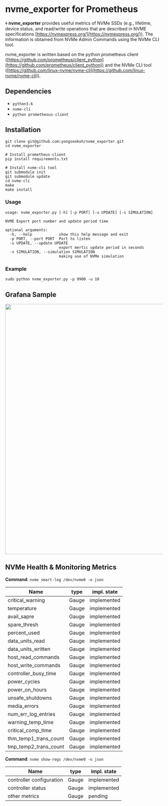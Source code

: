 # nvme_exporter for Prometheus
:cyclone: **nvme_exporter** provides useful metrics of NVMe SSDs (e.g., lifetime, device status, and read/write operations that are described in NVME specifications [https://nvmexpress.org/](https://nvmexpress.org/)).  The information is obtained from NVMe Admin Commands using the NVMe CLI tool.  

nvme_exporter is written based on the python prometheus client ([https://github.com/prometheus/client_python](https://github.com/prometheus/client_python)) and the NVMe CLI tool ([https://github.com/linux-nvme/nvme-cli](https://github.com/linux-nvme/nvme-cli)).

## Dependencies
- `python3.6`
- `nvme-cli` 
- `python prometheous-client`

## Installation 
```
git clone git@github.com:yongseokoh/nvme_exporter.git
cd nvme_exporter

# Install prometheus-client
pip install requirements.txt

# Install nvme-cli tool
git submodule init
git submodule update
cd nvme-cli
make
make install
```

### Usage
```
usage: nvme_exporter.py [-h] [-p PORT] [-u UPDATE] [-s SIMULATION]

NVME Export port number and update period time

optional arguments:
  -h, --help            show this help message and exit
  -p PORT, --port PORT  Port to listen
  -u UPDATE, --update UPDATE
                        export mertic update period in seconds
  -s SIMULATION, --simulation SIMULATION
                        making use of NVMe simulation
```

### Example
```
sudo python nvme_exporter.py -p 9900 -u 10
```

## Grafana Sample
<img src="https://github.com/yongseokoh/nvme_exporter/blob/dev-0.1/sample/grafana_nvme_export.png?raw=true" target="_blank" width="800">

## NVMe Health & Monitoring Metrics

**Command**: `nvme smart-log /dev/nvme0 -o json`

| Name                                               | type     | impl. state |
| -------------------------------------------------- | -------- | ------------|
| critical_warning                                   | Gauge    | implemented |
| temperature                                        | Gauge    | implemented |
| avail_sapre                                        | Gauge    | implemented |
| spare_thresh                                       | Gauge    | implemented |
| percent_used                                       | Gauge    | implemented |
| data_units_read                                    | Gauge    | implemented |
| data_units_written                                 | Gauge    | implemented |
| host_read_commands                                 | Gauge    | implemented |
| host_write_commands                                | Gauge    | implemented |
| controller_busy_time                               | Gauge    | implemented |
| power_cycles                                       | Gauge    | implemented |
| power_on_hours                                     | Gauge    | implemented |
| unsafe_shutdowns                                   | Gauge    | implemented |
| media_errors                                       | Gauge    | implemented |
| num_err_log_entries                                | Gauge    | implemented |
| warning_temp_time                                  | Gauge    | implemented |
| critical_comp_time                                 | Gauge    | implemented |
| thm_temp1_trans_count                              | Gauge    | implemented |
| tmp_temp2_trans_count                              | Gauge    | implemented |

**Command**: `nvme show-regs /dev/nvme0 -o json`

| Name                                               | type     | impl. state |
| -------------------------------------------------- | -------- | ------------|
| controller configuration                           | Gauge    | implemented |
| controller status                                  | Gauge    | implemented |
| other metrics                                      | Gauge    | pending     |
